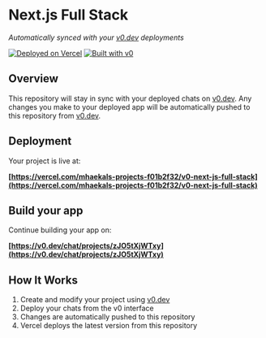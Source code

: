 # Next.js Full Stack

*Automatically synced with your [v0.dev](https://v0.dev) deployments*

[![Deployed on Vercel](https://img.shields.io/badge/Deployed%20on-Vercel-black?style=for-the-badge&logo=vercel)](https://vercel.com/mhaekals-projects-f01b2f32/v0-next-js-full-stack)
[![Built with v0](https://img.shields.io/badge/Built%20with-v0.dev-black?style=for-the-badge)](https://v0.dev/chat/projects/zJO5tXjWTxy)

## Overview

This repository will stay in sync with your deployed chats on [v0.dev](https://v0.dev).
Any changes you make to your deployed app will be automatically pushed to this repository from [v0.dev](https://v0.dev).

## Deployment

Your project is live at:

**[https://vercel.com/mhaekals-projects-f01b2f32/v0-next-js-full-stack](https://vercel.com/mhaekals-projects-f01b2f32/v0-next-js-full-stack)**

## Build your app

Continue building your app on:

**[https://v0.dev/chat/projects/zJO5tXjWTxy](https://v0.dev/chat/projects/zJO5tXjWTxy)**

## How It Works

1. Create and modify your project using [v0.dev](https://v0.dev)
2. Deploy your chats from the v0 interface
3. Changes are automatically pushed to this repository
4. Vercel deploys the latest version from this repository